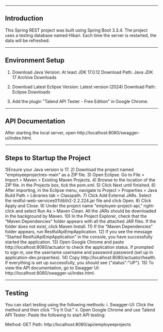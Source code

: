 
----------------------------------------------------
Introduction 
----------------------------------------------------
This Spring REST project was built using Spring Boot 3.3.4. 
The project uses a testing database named Hikari. 
Each time the server is restarted, the data will be refreshed.

----------------------------------------------------
Environment Setup
----------------------------------------------------
1) Download Java
Version: At least JDK 17.0.12
Download Path: Java JDK 17 Archive Downloads

2) Download Latest Eclipse
Version: Latest version (2024)
Download Path: Eclipse Downloads

3) Add the plugin "Talend API Tester - Free Edition" in Google Chrome.


----------------------------------------------------
API Documentation
----------------------------------------------------
After starting the local server, open http://localhost:8080/swagger-ui/index.html.

----------------------------------------------------
Steps to Startup the Project
----------------------------------------------------
1)Ensure your Java version is 17.
2) Download the project named "employeeprojectres-main" as a ZIP file.
3) Open Eclipse. Go to File > Import > Maven > Existing Maven Projects.
4) Browse to the location of the ZIP file. In the Projects box, tick the pom.xml.
5) Click Next until finished.
6) After importing, in the Eclipse menu, navigate to Project > Properties > Java Build Path > Libraries tab > Classpath.
7) Click Add External JARs. Select the restful-web-services01\lib\h2-2.2.224.jar file and click Open.
8) Click Apply and Close.
9) Under the project name "employee-project-api," right-click and select Run As > Maven Clean. All the JARs should be downloaded in the background by Maven.
10) In the Project Explorer, check that the "Maven Dependencies" folder appears with all the attached JAR files. If the folder does not exist, click Maven Install.
11) If the "Maven Dependencies" folder appears, run RestfulApiEmpApplication.
12) If you see the message "Started RestfulApiEmpApplication" in the console, you have successfully started the application.
13) Open Google Chrome and paste http://localhost:8080/actuator to check the application status. If prompted to sign in, use the username username and password password (set up in application-dev.properties).
14) Copy http://localhost:8080/actuator/health. If everything is set up successfully, you should see {"status":"UP"}.
15) To view the API documentation, go to Swagger UI: http://localhost:8080/swagger-ui/index.html.

----------------------------------------------------
Testing
----------------------------------------------------
You can start testing using the following methods:
i. Swagger-UI: Click the method and then click "Try It Out."
ii. Open Google Chrome and use Talend API Tester: Paste the following to start API testing:

Method: GET
Path: http://localhost:8080/api/employeeprojects
